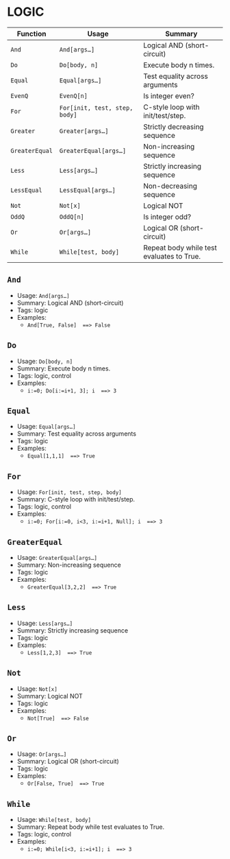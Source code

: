# LOGIC

| Function | Usage | Summary |
|---|---|---|
| `And` | `And[args…]` | Logical AND (short-circuit) |
| `Do` | `Do[body, n]` | Execute body n times. |
| `Equal` | `Equal[args…]` | Test equality across arguments |
| `EvenQ` | `EvenQ[n]` | Is integer even? |
| `For` | `For[init, test, step, body]` | C-style loop with init/test/step. |
| `Greater` | `Greater[args…]` | Strictly decreasing sequence |
| `GreaterEqual` | `GreaterEqual[args…]` | Non-increasing sequence |
| `Less` | `Less[args…]` | Strictly increasing sequence |
| `LessEqual` | `LessEqual[args…]` | Non-decreasing sequence |
| `Not` | `Not[x]` | Logical NOT |
| `OddQ` | `OddQ[n]` | Is integer odd? |
| `Or` | `Or[args…]` | Logical OR (short-circuit) |
| `While` | `While[test, body]` | Repeat body while test evaluates to True. |

## `And`

- Usage: `And[args…]`
- Summary: Logical AND (short-circuit)
- Tags: logic
- Examples:
  - `And[True, False]  ==> False`

## `Do`

- Usage: `Do[body, n]`
- Summary: Execute body n times.
- Tags: logic, control
- Examples:
  - `i:=0; Do[i:=i+1, 3]; i  ==> 3`

## `Equal`

- Usage: `Equal[args…]`
- Summary: Test equality across arguments
- Tags: logic
- Examples:
  - `Equal[1,1,1]  ==> True`

## `For`

- Usage: `For[init, test, step, body]`
- Summary: C-style loop with init/test/step.
- Tags: logic, control
- Examples:
  - `i:=0; For[i:=0, i<3, i:=i+1, Null]; i  ==> 3`

## `GreaterEqual`

- Usage: `GreaterEqual[args…]`
- Summary: Non-increasing sequence
- Tags: logic
- Examples:
  - `GreaterEqual[3,2,2]  ==> True`

## `Less`

- Usage: `Less[args…]`
- Summary: Strictly increasing sequence
- Tags: logic
- Examples:
  - `Less[1,2,3]  ==> True`

## `Not`

- Usage: `Not[x]`
- Summary: Logical NOT
- Tags: logic
- Examples:
  - `Not[True]  ==> False`

## `Or`

- Usage: `Or[args…]`
- Summary: Logical OR (short-circuit)
- Tags: logic
- Examples:
  - `Or[False, True]  ==> True`

## `While`

- Usage: `While[test, body]`
- Summary: Repeat body while test evaluates to True.
- Tags: logic, control
- Examples:
  - `i:=0; While[i<3, i:=i+1]; i  ==> 3`
